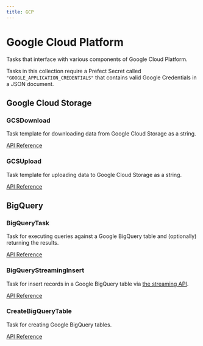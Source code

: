 ```yaml
---
title: GCP
---
```


# Google Cloud Platform

Tasks that interface with various components of Google Cloud Platform.

Tasks in this collection require a Prefect Secret called `"GOOGLE_APPLICATION_CREDENTIALS"` that contains
valid Google Credentials in a JSON document.

## Google Cloud Storage

### GCSDownload <Badge text="task"/>

Task template for downloading data from Google Cloud Storage as a string.

[API Reference](/api/unreleased/tasks/google.html#prefect-tasks-google-storage-gcsdownloadtask)


### GCSUpload <Badge text="task"/>

Task template for uploading data to Google Cloud Storage as a string.

[API Reference](/api/unreleased/tasks/google.html#prefect-tasks-google-storage-gcsuploadtask)


## BigQuery

### BigQueryTask <Badge text="task"/>

Task for executing queries against a Google BigQuery table and (optionally) returning the results.

[API Reference](/api/unreleased/tasks/google.html#prefect-tasks-google-bigquery-bigquerytask)


### BigQueryStreamingInsert <Badge text="task"/>

Task for insert records in a Google BigQuery table via [the streaming API](https://cloud.google.com/bigquery/streaming-data-into-bigquery).

[API Reference](/api/unreleased/tasks/google.html#prefect-tasks-google-bigquery-bigquerystreaminginserttask)

### CreateBigQueryTable <Badge text="task"/>

Task for creating Google BigQuery tables.

[API Reference](/api/unreleased/tasks/google.html#prefect-tasks-google-bigquery-createbigquerytable)
